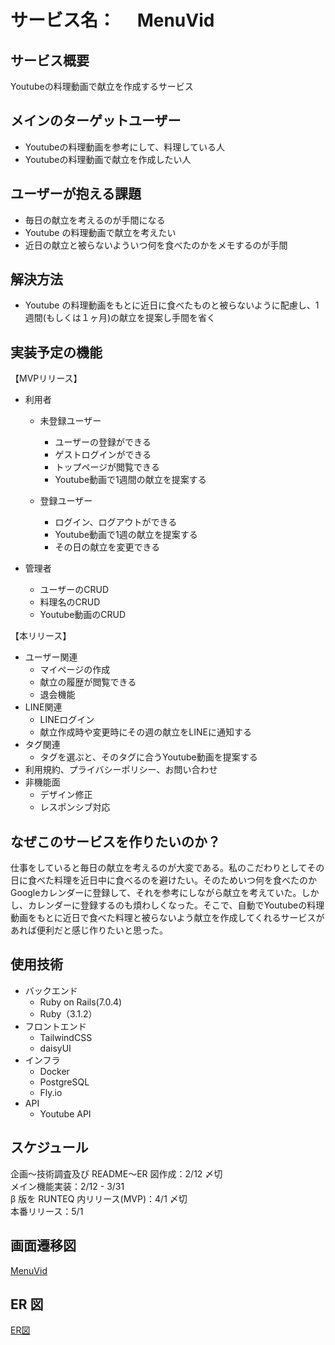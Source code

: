 # サービス名：　 MenuVid

## サービス概要

Youtubeの料理動画で献立を作成するサービス

## メインのターゲットユーザー

- Youtubeの料理動画を参考にして、料理している人</br>
- Youtubeの料理動画で献立を作成したい人</br>

## ユーザーが抱える課題

- 毎日の献立を考えるのが手間になる</br>
- Youtube の料理動画で献立を考えたい</br>
- 近日の献立と被らないよういつ何を食べたのかをメモするのが手間

## 解決方法

- Youtube の料理動画をもとに近日に食べたものと被らないように配慮し、1 週間(もしくは１ヶ月)の献立を提案し手間を省く</br>

## 実装予定の機能

【MVPリリース】
- 利用者</br>
  - 未登録ユーザー</br>
    - ユーザーの登録ができる</br>
    - ゲストログインができる</br>
    - トップページが閲覧できる</br>
    - Youtube動画で1週間の献立を提案する</br>

  - 登録ユーザー</br>
    - ログイン、ログアウトができる</br>
    - Youtube動画で1週の献立を提案する</br>
    - その日の献立を変更できる<br>

- 管理者</br>
  - ユーザーのCRUD</br>
  - 料理名のCRUD</br>
  - Youtube動画のCRUD</br>

【本リリース】
  - ユーザー関連<br>
    - マイページの作成<br>
    - 献立の履歴が閲覧できる<br>
    - 退会機能<br>
  - LINE関連<br>
    - LINEログイン<br>
    - 献立作成時や変更時にその週の献立をLINEに通知する</br>
  - タグ関連<br>
    - タグを選ぶと、そのタグに合うYoutube動画を提案する</br>
  - 利用規約、プライバシーポリシー、お問い合わせ</br>
  - 非機能面<br>
    - デザイン修正<br>
    - レスポンシブ対応<br>

## なぜこのサービスを作りたいのか？

仕事をしていると毎日の献立を考えるのが大変である。私のこだわりとしてその日に食べた料理を近日中に食べるのを避けたい。そのためいつ何を食べたのかGoogleカレンダーに登録して、それを参考にしながら献立を考えていた。しかし、カレンダーに登録するのも煩わしくなった。そこで、自動でYoutubeの料理動画をもとに近日で食べた料理と被らないよう献立を作成してくれるサービスがあれば便利だと感じ作りたいと思った。

## 使用技術
- バックエンド
  - Ruby on Rails(7.0.4)
  - Ruby（3.1.2）
- フロントエンド
  - TailwindCSS
  - daisyUI
- インフラ
  - Docker
  - PostgreSQL
  - Fly.io
- API
  - Youtube API

## スケジュール

企画〜技術調査及び README〜ER 図作成：2/12 〆切</br>
メイン機能実装：2/12 - 3/31</br>
β 版を RUNTEQ 内リリース(MVP)：4/1 〆切</br>
本番リリース：5/1<br>

## 画面遷移図

[MenuVid](https://www.figma.com/file/qCH0aAnM3k2fJmUI60gIZ0/Youtube%E3%80%80%E3%82%AD%E3%83%83%E3%83%81%E3%83%B3%EF%BC%88%E4%BB%AE%EF%BC%89?node-id=0%3A1&t=mjXWwoaCMv0IuIe6-1)

## ER 図
[ER図](https://viewer.diagrams.net/?tags=%7B%7D&highlight=0000ff&edit=_blank&layers=1&nav=1#G1WBiunSH1UaUV3wj-MIwnOj3ainAz0xxo)
